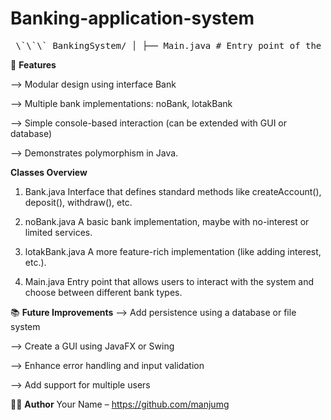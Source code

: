 # Banking-application-system 

<pre> \`\`\` BankingSystem/ │ ├── Main.java # Entry point of the application ├── Bank.java # Bank interface defining standard banking operations ├── noBank.java # One implementation of Bank (e.g., No-interest bank) └── lotakBank.java # Another implementation of Bank (e.g., Local bank with interest) \`\`\` </pre>

📌 **Features**

--> Modular design using interface Bank

--> Multiple bank implementations: noBank, lotakBank

--> Simple console-based interaction (can be extended with GUI or database)

--> Demonstrates polymorphism in Java.

**Classes Overview**

1) Bank.java
   Interface that defines standard methods like createAccount(), deposit(), withdraw(), etc.

2) noBank.java
   A basic bank implementation, maybe with no-interest or limited services.

3) lotakBank.java
   A more feature-rich implementation (like adding interest, etc.).

4) Main.java
   Entry point that allows users to interact with the system and choose between different bank types.



📚 **Future Improvements**
--> Add persistence using a database or file system

--> Create a GUI using JavaFX or Swing

--> Enhance error handling and input validation

--> Add support for multiple users

🧑‍💻 **Author**
Your Name – https://github.com/manjumg







